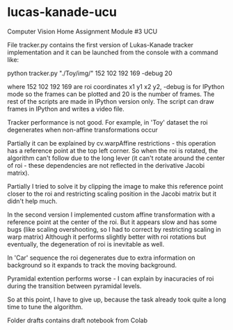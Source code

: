 # lucas-kanade-ucu
Computer Vision Home Assignment Module #3  UCU

File tracker.py contains the first version of Lukas-Kanade tracker implementation and it can be launched from the console with a command like:

python tracker.py "./Toy/img/" 152 102 192 169 -debug 20

where 152 102 192 169 are roi coordinates x1 y1 x2 y2, -debug is for IPython mode so the frames can be plotted and 20 is the number of frames.
The rest of the scripts are made in IPython version only.
The script can draw frames in IPython and writes a video file.

Tracker performance is not good.
For example, in 'Toy' dataset the roi degenerates when non-affine transformations occur

Partially it can be explained by cv.warpAffine restrictions - this operation has a reference point at the top left corner.
So when the roi is rotated, the algorithm can't follow due to the long lever (it can't rotate around the center of roi - these dependencies are not reflected in the derivative Jacobi matrix).

Partially I tried to solve it by clipping the image to make this reference point closer to the roi and restricting scaling position in the Jacobi matrix but it didn't help much.

In the second version I implemented custom affine transformation with a reference point at the center of the roi.
But it appears slow and has some bugs (like  scaling overshooting, so I had to correct by restricting scaling in warp matrix)
Although it performs slightly better with roi rotations but eventually, the degeneration of roi is inevitable as well.

In 'Car' sequence the roi degenerates due to extra information on background so it expands to track the moving background.

Pyramidal extention performs worse - I can explain by inacuracies of roi during the transition between pyramidal levels.

So at this point, I have to give up, because the task already took quite a long time to tune the algorithm.

Folder drafts contains draft notebook from Colab
